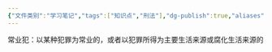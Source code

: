```yaml
---
{"文件类别":"学习笔记","tags":["知识点","刑法"],"dg-publish":true,"aliases":["常业惯犯"],"permalink":"/学习笔记studyup/刑总/常业犯/","dgPassFrontmatter":true,"created":"2024-11-03T19:06:20.647+08:00","updated":"2024-11-03T19:07:07.287+08:00"}
---
```


常业犯：以某种犯罪为常业的，或者以犯罪所得为主要生活来源或腐化生活来源的